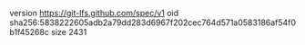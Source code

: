 version https://git-lfs.github.com/spec/v1
oid sha256:5838222605adb2a79dd283d6967f202cec764d571a0583186af54f0b1f45268c
size 2431
